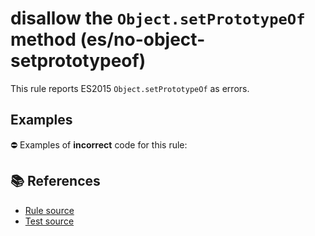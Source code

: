 # disallow the `Object.setPrototypeOf` method (es/no-object-setprototypeof)

This rule reports ES2015 `Object.setPrototypeOf` as errors.

## Examples

⛔ Examples of **incorrect** code for this rule:

<eslint-playground type="bad" code="/*eslint es/no-object-setprototypeof: error */
Object.setPrototypeOf(obj, proto)
" />

## 📚 References

- [Rule source](https://github.com/mysticatea/eslint-plugin-es/blob/v1.4.1/lib/rules/no-object-setprototypeof.js)
- [Test source](https://github.com/mysticatea/eslint-plugin-es/blob/v1.4.1/tests/lib/rules/no-object-setprototypeof.js)
